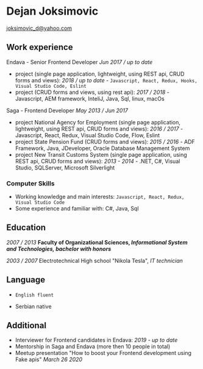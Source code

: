 # Dejan Joksimovic
joksimovic_d@yahoo.com

## Work experience

Endava - Senior Frontend Developer *Jun 2017 / up to date*
* project (single page application, lightweight, using REST api, CRUD forms and views): *2018 / up to date* - `Javascript, React, Redux, Hooks, Visual Studio Code, Eslint`
* project (CRUD forms and views, using rest api): *2017 / 2018* - Javascript, AEM framework, InteliJ, Java, Sql, linux, macOs

Saga - Frontend Developer *May 2013 / Jun 2017*
* project National Agency for Employment (single page application, lightweight, using REST api, CRUD forms and views): *2016 / 2017* - Javascript, React, Redux, Visual Studio Code, Flow, Eslint
* project State Pension Fund (CRUD forms and views): *2015 / 2016* - ADF Framework, Java, JDeveloper, Oracle Database Management System
* project New Transit Customs System (single page application, using REST api, CRUD forms and views): *2013 - 2014* - .NET, C#, Visual Studio, SQLServer, Microsoft Silverlight

### Computer Skills
* Working knowledge and main interests: 
`Javascript, React, Redux, Visual Studio Code`
* Some experience and familiar with:
C#, Java, Sql

## Education

*2007 / 2013*
__Faculty of Organizational Sciences, *Informational System and Technologies, bachelor with honors*__

*2003 / 2007*
Electrotechnical High school "Nikola Tesla", *IT technician*

## Language

* `English fluent`

* Serbian native

## Additional

* Interviewer for Frontend candidates in Endava: *2019 - up to date*
* Mentorship in Saga and Endava (more then 10 people in total)
* Meetup presentation "How to boost your Frontend development using Fake apis" *March 26 2020*